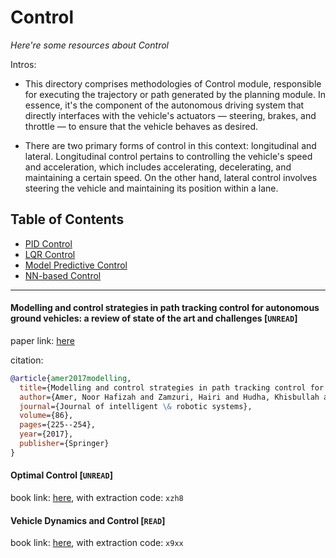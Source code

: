 # Control
*Here're some resources about Control*

Intros:
* This directory comprises methodologies of Control module, responsible for executing the trajectory or path generated by the planning module. In essence, it's the component of the autonomous driving system that directly interfaces with the vehicle's actuators — steering, brakes, and throttle — to ensure that the vehicle behaves as desired.

* There are two primary forms of control in this context: longitudinal and lateral. Longitudinal control pertains to controlling the vehicle's speed and acceleration, which includes accelerating, decelerating, and maintaining a certain speed. On the other hand, lateral control involves steering the vehicle and maintaining its position within a lane.

## Table of Contents

* [PID Control](PID.md)
* [LQR Control](LQR.md)
* [Model Predictive Control](MPC.md)
* [NN-based Control](NN_based.md)

---


#### Modelling and control strategies in path tracking control for autonomous ground vehicles: a review of state of the art and challenges [`UNREAD`]

paper link: [here](https://www.academia.edu/download/52318399/Fiza__JIRS-Springer_.pdf)

citation: 
```bibtex
@article{amer2017modelling,
  title={Modelling and control strategies in path tracking control for autonomous ground vehicles: a review of state of the art and challenges},
  author={Amer, Noor Hafizah and Zamzuri, Hairi and Hudha, Khisbullah and Kadir, Zulkiffli Abdul},
  journal={Journal of intelligent \& robotic systems},
  volume={86},
  pages={225--254},
  year={2017},
  publisher={Springer}
}
```
    

#### Optimal Control [`UNREAD`]
book link: [here](https://pan.baidu.com/s/1aVmeLoPUPUsjawfCcjopeQ), with extraction code: `xzh8`


#### Vehicle Dynamics and Control [`READ`]
book link: [here](https://pan.baidu.com/s/1U3O-vhZM6L06QyXXdeWFmw), with extraction code: `x9xx`
